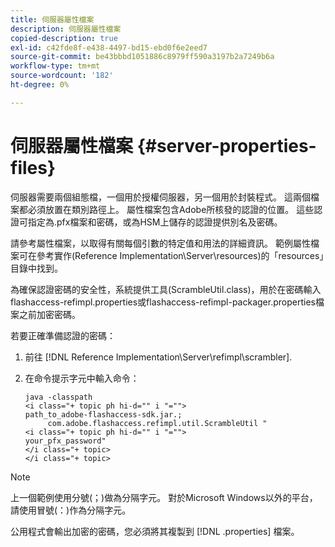 ```yaml
---
title: 伺服器屬性檔案
description: 伺服器屬性檔案
copied-description: true
exl-id: c42fde8f-e438-4497-bd15-ebd0f6e2eed7
source-git-commit: be43bbbd1051886c8979ff590a3197b2a7249b6a
workflow-type: tm+mt
source-wordcount: '182'
ht-degree: 0%

---
```


# 伺服器屬性檔案 {#server-properties-files}

伺服器需要兩個組態檔，一個用於授權伺服器，另一個用於封裝程式。 這兩個檔案都必須放置在類別路徑上。 屬性檔案包含Adobe所核發的認證的位置。 這些認證可指定為.pfx檔案和密碼，或為HSM上儲存的認證提供別名及密碼。

請參考屬性檔案，以取得有關每個引數的特定值和用法的詳細資訊。 範例屬性檔案可在參考實作(Reference Implementation\Server\resources)的「resources」目錄中找到。

為確保認證密碼的安全性，系統提供工具(ScrambleUtil.class)，用於在密碼輸入flashaccess-refimpl.properties或flashaccess-refimpl-packager.properties檔案之前加密密碼。

若要正確準備認證的密碼：

1. 前往 [!DNL Reference Implementation\Server\refimpl\scrambler].
1. 在命令提示字元中輸入命令：

   ```
   java -classpath  
   <i class="+ topic ph hi-d="" i "="">
   path_to_adobe-flashaccess-sdk.jar.; 
        com.adobe.flashaccess.refimpl.util.ScrambleUtil " 
   <i class="+ topic ph hi-d="" i "="">
   your_pfx_password" 
   </i class="+ topic> 
   </i class="+ topic>
   ```

>[!NOTE]
>
>上一個範例使用分號(；)做為分隔字元。 對於Microsoft Windows以外的平台，請使用冒號(：)作為分隔字元。

公用程式會輸出加密的密碼，您必須將其複製到 [!DNL .properties] 檔案。
